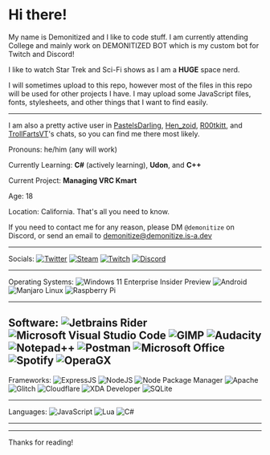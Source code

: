 # Hi there! #

My name is Demonitized and I like to code stuff. I am currently attending College and mainly work on DEMONITIZED BOT which is my custom bot for Twitch and Discord!

I like to watch Star Trek and Sci-Fi shows as I am a **HUGE** space nerd.

I will sometimes upload to this repo, however most of the files in this repo will be used for other projects I have. I may upload some JavaScript files, fonts, stylesheets, and other things that I want to find easily.

--- 

I am also a pretty active user in [PastelsDarling](https://twitch.tv/pastelsdarling), [Hen_zoid](https://twitch.tv/hen_zoid), [R00tkitt](https://twitch.tv/r00tkitt), and [TrollFartsVT](https://twitch.tv/trollfartsvt)'s chats, so you can find me there most likely.

Pronouns: he/him (any will work)

Currently Learning: **C#** (actively learning), **Udon**, and **C++**

Current Project: **Managing VRC Kmart**

Age: 18

Location: California. That's all you need to know.

If you need to contact me for any reason, please DM `@demonitize` on Discord, or send an email to [demonitize@demonitize.is-a.dev](mailto:demonitize@demonitize.is-a.dev)

---

Socials: 
[<img src="https://img.shields.io/badge/Twitter-1DA1F2?style=for-the-badge&logo=twitter&logoColor=white" alt="Twitter">](https://twitter.com/demonitized_boi)
[<img src="https://img.shields.io/badge/Steam-000000?style=for-the-badge&logo=steam&logoColor=white" alt="Steam">](https://steamcommunity.com/id/DEMONITIZEDBOI)
[<img src="https://img.shields.io/badge/Twitch-9146FF?style=for-the-badge&logo=twitch&logoColor=white" alt="Twitch">](https://twitch.tv/demonitized_boi)
[<img src="https://img.shields.io/badge/Discord-5865F2?style=for-the-badge&logo=discord&logoColor=white" alt="Discord">](https://discord.com/users/414602371621060629)

---

Operating Systems: 
<img src="https://img.shields.io/badge/Windows_11-0078d4?style=for-the-badge&logo=windows-11&logoColor=white" alt="Windows 11 Enterprise Insider Preview">
<img src="https://img.shields.io/badge/Android-3DDC84?style=for-the-badge&logo=android&logoColor=white" alt="Android">
<img src="https://img.shields.io/badge/manjaro-35BF5C?style=for-the-badge&logo=manjaro&logoColor=white" alt="Manjaro Linux">
<img src="https://img.shields.io/badge/Raspberry%20Pi-A22846?style=for-the-badge&logo=Raspberry%20Pi&logoColor=white" alt="Raspberry Pi">

---

Software: 
<img src="https://img.shields.io/badge/Rider-000000?style=for-the-badge&logo=Rider&logoColor=white" alt="Jetbrains Rider">
<img src="https://img.shields.io/badge/Visual_Studio_Code-0078D4?style=for-the-badge&logo=visual%20studio%20code&logoColor=white" alt="Microsoft Visual Studio Code">
<img src="https://img.shields.io/badge/gimp-5C5543?style=for-the-badge&logo=gimp&logoColor=white" alt="GIMP">
<img src="https://img.shields.io/badge/Audacity-0000CC?style=for-the-badge&logo=audacity&logoColor=white" alt="Audacity">
<img src="https://img.shields.io/badge/Notepad++-90E59A.svg?style=for-the-badge&logo=notepad%2B%2B&logoColor=black" alt="Notepad++">
<img src="https://img.shields.io/badge/Postman-FF6C37?style=for-the-badge&logo=Postman&logoColor=white" alt="Postman">
<img src="https://img.shields.io/badge/Microsoft_Office-D83B01?style=for-the-badge&logo=microsoft-office&logoColor=white" alt="Microsoft Office">
<img src="https://img.shields.io/badge/Spotify-1ED760?&style=for-the-badge&logo=spotify&logoColor=white" alt="Spotify">
<img src="https://img.shields.io/badge/Opera-FF1B2D?style=for-the-badge&logo=Opera&logoColor=white" alt="OperaGX">
---

Frameworks: 
<img src="https://img.shields.io/badge/Express.js-000000?style=for-the-badge&logo=express&logoColor=white" alt="ExpressJS">
<img src="https://img.shields.io/badge/Node.js-339933?style=for-the-badge&logo=nodedotjs&logoColor=white" alt="NodeJS">
<img src="https://img.shields.io/badge/npm-CB3837?style=for-the-badge&logo=npm&logoColor=white" alt="Node Package Manager">
<img src="https://img.shields.io/badge/Apache-D22128?style=for-the-badge&logo=Apache&logoColor=white" alt="Apache">
<img src="https://img.shields.io/badge/Glitch-2800ff?style=for-the-badge&logo=glitch&logoColor=white" alt="Glitch">
<img src="https://img.shields.io/badge/Cloudflare-F38020?style=for-the-badge&logo=Cloudflare&logoColor=white" alt="Cloudflare">
<img src="https://img.shields.io/badge/xda%20developers-2DAAE9?style=for-the-badge&logo=xda-developers&logoColor=white" alt="XDA Developer">
<img src="https://img.shields.io/badge/SQLite-07405E?style=for-the-badge&logo=sqlite&logoColor=white" alt="SQLite">

---

Languages: 
<img src="https://img.shields.io/badge/JavaScript-323330?style=for-the-badge&logo=javascript&logoColor=F7DF1E" alt="JavaScript">
<img src="https://img.shields.io/badge/Lua-2C2D72?style=for-the-badge&logo=lua&logoColor=white" alt="Lua">
<img src="https://img.shields.io/badge/C%23-239120?style=for-the-badge&logo=c-sharp&logoColor=white" alt="C#">

---

<!-- [Send me tips/donations here](https://cash.app/$demonitizedboi) This no longer works :(-->


---
Thanks for reading!
